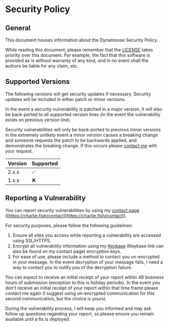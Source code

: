 # Security Policy

## General

This document houses information about the Dynamoose Security Policy.

While reading this document, please remember that the [LICENSE](https://github.com/dynamoose/dynamoose/blob/main/LICENSE) takes priority over this document. For example, the fact that this software is provided as is without warranty of any kind, and in no event shall the authors be liable for any claim, etc.

## Supported Versions

The following versions will get security updates if necessary. Security updates will be included in either patch or minor versions.

In the event a security vulnerability is patched in a major version, it will also be back-ported to all supported version lines (in the event the vulnerability exists on previous version line).

Security vulnerabilities will only be back-ported to previous minor versions in the extremely unlikely event a minor version causes a breaking change and someone requests the patch to be backwards applied, and demonstrates the breaking change. If this occurs please [contact me](https://charlie.fish/contact) with your request.

| Version | Supported          |
| ------- | ------------------ |
| 2.x.x   | :white_check_mark: |
| 1.x.x   | :x:                |

## Reporting a Vulnerability

You can report security vulnerabilities by using my [contact page](https://charlie.fish/contact) ([https://charlie.fish/contact](https://charlie.fish/contact)).

For security purposes, please follow the following guidelines:

1. Ensure all sites you access while reporting a vulnerability are accessed using SSL/HTTPS.
2. Encrypt all vulnerability information using my [Keybase](https://keybase.io/fishcharlie) (Keybase link can also be found on my contact page) encryption keys.
3. For ease of use, please include a method to contact you un-encrypted in your message. In the event decryption of your message fails, I need a way to contact you to notify you of the decryption failure.

You can expect to receive an initial receipt of your report within 48 business hours of submission (exception to this is holiday periods). In the event you don't receive an initial receipt of your report within that time frame please contact me again (I suggest using un-encrypted communication for this second communication, but the choice is yours).

During the vulnerability process, I will keep you informed and may ask follow up questions regarding your report, so please ensure you remain available until a fix is deployed.

